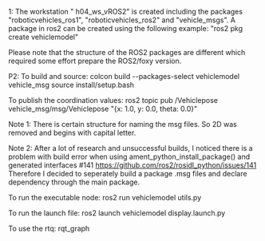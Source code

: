 
1: The workstation " h04_ws_vROS2" is created including the packages "roboticvehicles_ros1", "roboticvehicles_ros2" and "vehicle_msgs". A package in ros2 can be created using the following example:
    "ros2 pkg create vehiclemodel"

Please note that the structure of the ROS2 packages are different which required some effort prepare the ROS2/foxy version.

P2: 
To build and source:
    colcon build --packages-select vehiclemodel vehicle_msg 
    source install/setup.bash 

To publish the coordination values: 
ros2 topic pub /Vehiclepose vehicle_msg/msg/Vehiclepose  "{x: 1.0, y: 0.0, theta: 0.0}"

Note 1: There is certain structure for naming the msg files. So 2D was removed and begins with capital letter.
    
Note 2: After a lot of research and unsuccessful builds, I noticed there is a problem with build error when using ament_python_install_package() and generated interfaces #141 
    https://github.com/ros2/rosidl_python/issues/141
Therefore I decided to seperately build a package .msg files and declare dependency through the main package.

To run the executable node: 
    ros2 run vehiclemodel utils.py

To run the launch file:
    ros2 launch vehiclemodel display.launch.py

To use the rtq:
    rqt_graph



